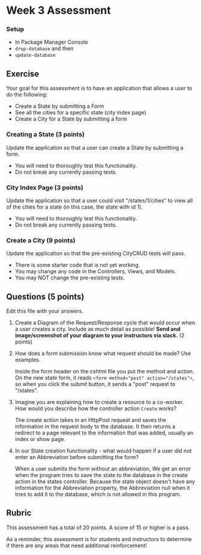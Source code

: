 # Week 3 Assessment

### Setup
* In Package Manager Console
* `drop-database` and then
* `update-database`

## Exercise

Your goal for this assessment is to have an application that allows a user to do the following:
* Create a State by submitting a Form
* See all the cities for a specific state (city index page)
* Create a City for a State by submitting a form

### Creating a State (3 points)

Update the application so that a user can create a State by submitting a form.
* You will need to thoroughly test this functionality. 
* Do not break any currently passing tests.

### City Index Page (3 points)

Update the application so that a user could visit "/states/1/cities" to view all of the cities for a state (in this case, the state with id 1).
* You will need to thoroughly test this functionality. 
* Do not break any currently passing tests.

### Create a City (9 points)

Update the application so that the pre-existing CityCRUD tests will pass.
* There is some starter code that is not yet working.
* You may change any code in the Controllers, Views, and Models.
* You may NOT change the pre-existing tests.

## Questions (5 points)

Edit this file with your answers.

1. Create a Diagram of the Request/Response cycle that would occur when a user creates a city.  Include as much detail as possible!  **Send and image/screenshot of your diagram to your instructors via slack.** (2 points)

2. How does a form submission know what request should be made? Use examples.

    Inside the form header on the cshtml file you put the method and action. On the new state form, it reads ```<form method="post" action="/states">```,
    so when you click the submit button, it sends a "post" request to "/states".

3. Imagine you are explaining how to create a resource to a co-worker.  How would you describe how the controller action `Create` works?

    The create action takes in an HttpPost request and saves the information in the request body to the database. It
    then returns a redirect to a page relevant to the information that was added, usually an index or show page.

4. In our State creation functionality - what would happen if a user did not enter an Abbreviation before submitting the form?

    When a user submits the form without an abbreviation, We get an error when the program tries to save the state to the database
    in the create action in the states controller. Because the state object doesn't have any information for the Abbreviation
    property, the Abbreviation null when it tries to add it to the database, which is not allowed in this program.


## Rubric

This assessment has a total of 20 points.  A score of 15 or higher is a pass.

As a reminder, this assessment is for students and instructors to determine if there are any areas that need additional reinforcement!
